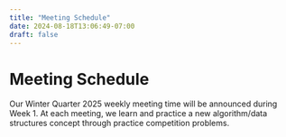 ```yaml
---
title: "Meeting Schedule"
date: 2024-08-18T13:06:49-07:00
draft: false
---
```


# Meeting Schedule

Our Winter Quarter 2025 weekly meeting time will be announced during Week 1. At each meeting, we learn and practice a new algorithm/data structures concept through practice competition problems.
